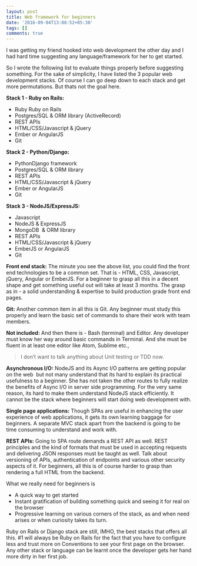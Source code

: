 ```yaml
---
layout: post
title: Web framework for beginners
date: '2016-09-04T13:08:52+05:30'
tags: []
comments: true
---
```

I was getting my friend hooked into web development the other day and I had hard time suggesting any language/framework for her to get started.

So I wrote the following list to evaluate things properly before suggesting something. For the sake of simplicity, I have listed the 3 popular web development stacks. Of course I can go deep down to each stack and get more permutations. But thats not the goal here. 

**Stack 1 - Ruby on Rails:**
- Ruby Ruby on Rails
- Postgres/SQL & ORM library (ActiveRecord)
- REST APIs
- HTML/CSS/Javascript & jQuery 
- Ember or AngularJS
- Git

**Stack 2 - Python/Django:**
- PythonDjango framework
- Postgres/SQL & ORM library
- REST APIs
- HTML/CSS/Javascript & jQuery
- Ember or AngularJS
- Git

**Stack 3 - NodeJS/ExpressJS:**
- Javascript
- NodeJS & ExpressJS
- MongoDB  & ORM library
- REST APIs
- HTML/CSS/Javascript & jQuery
- EmberJS or AngularJS
- Git

**Front end stack:**
The minute you see the above list, you could find the front end technologies to be a common set. That is -  HTML, CSS, Javascript, jQuery, Angular or EmberJS. For a beginner to grasp all this in a decent shape and get something useful out will take at least 3 months. The grasp as in - a solid understanding & expertise to build production grade front end pages.  


**Git:**
Another common item in all this is Git. Any beginner must study this properly and learn the basic set of commands to share their work with team members. 


**Not included:**
And then there is - Bash (terminal) and Editor. Any developer must know her way around basic commands in Terminal. And she must be fluent in at least one editor like Atom, Sublime etc., 

> I don’t want to talk anything about Unit testing or TDD now. 


**Asynchronous I/O:**
NodeJS and its Async I/O patterns are getting popular on the web  but not many understand that its hard to explain its practical usefulness to a beginner. She has not taken the other routes to fully realize the benefits of Async I/O in server side programming. For the very same reason, its hard to make them understand NodeJS stack efficiently. It cannot be the stack where beginners will start doing web development with.


**Single page applications:**
Though SPAs are useful in enhancing the user experience of web applications, it gets its own learning baggage for beginners. A separate MVC stack apart from the backend is going to be time consuming to understand and work with. 


**REST APIs:**
Going to SPA route demands a REST API as well. REST principles and the kind of formats that must be used in accepting requests and delivering JSON responses must be taught as well. Talk about versioning of APIs, authentication of endpoints and various other security aspects of it. For beginners, all this is of course harder to grasp than rendering a full HTML from the backend. 

What we really need for beginners is
- A quick way to get started
- Instant gratification of building something quick and seeing it for real on the browser
- Progressive learning on various corners of the stack, as and when need arises or when curiosity takes its turn.

Ruby on Rails or Django stack are still, IMHO, the best stacks that offers all this. #1 will always be Ruby on Rails for the fact that you have to configure less and trust more on Conventions to see your first page on the browser. Any other stack or language can be learnt once the developer gets her hand more dirty in her first job. 
